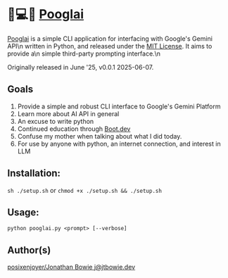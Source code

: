 # 💩💻🧠 [Pooglai](https://github.com/posixenjoyer/pooglai)

[Pooglai](https://github.com/posixenjoyer/pooglai) is a simple CLI application for interfacing with Google's Gemini API\n
written in Python, and released under the [MIT License](https://opensource.org/license/mit).  It aims to provide a\n
simple third-party prompting interface.\n

Originally released in June '25, v0.0.1 2025-06-07.

## Goals
1. Provide a simple and robust CLI interface to Google's Gemini Platform
2. Learn more about AI API in general
3. An excuse to write python
4. Continued education through [Boot.dev](https://bootdev.com/)
5. Confuse my mother when talking about what I did today.
6. For use by anyone with python, an internet connection, and interest in LLM

## Installation:
`sh ./setup.sh`
or
`chmod +x ./setup.sh && ./setup.sh`

## Usage:
`python pooglai.py <prompt> [--verbose]`

## Author(s)
[posixenjoyer/Jonathan Bowie j@jtbowie.dev](mailto:j@jtbowie.dev)


